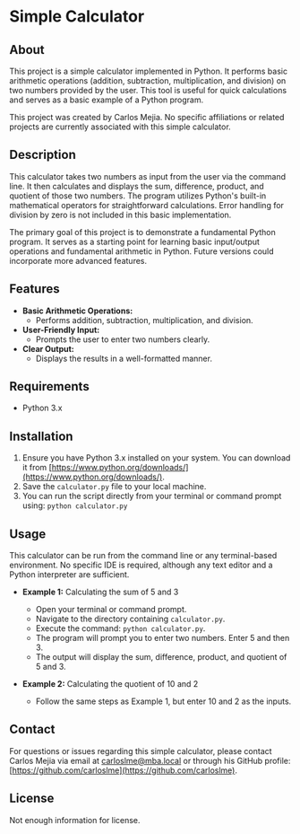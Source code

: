 # Simple Calculator

## About

This project is a simple calculator implemented in Python. It performs basic arithmetic operations (addition, subtraction, multiplication, and division) on two numbers provided by the user.  This tool is useful for quick calculations and serves as a basic example of a Python program.


This project was created by Carlos Mejia.  No specific affiliations or related projects are currently associated with this simple calculator.


## Description

This calculator takes two numbers as input from the user via the command line. It then calculates and displays the sum, difference, product, and quotient of those two numbers. The program utilizes Python's built-in mathematical operators for straightforward calculations.  Error handling for division by zero is not included in this basic implementation.

The primary goal of this project is to demonstrate a fundamental Python program. It serves as a starting point for learning basic input/output operations and fundamental arithmetic in Python.  Future versions could incorporate more advanced features.


## Features

* **Basic Arithmetic Operations:**
    * Performs addition, subtraction, multiplication, and division.
* **User-Friendly Input:**
    * Prompts the user to enter two numbers clearly.
* **Clear Output:**
    * Displays the results in a well-formatted manner.



## Requirements

* Python 3.x


## Installation

1.  Ensure you have Python 3.x installed on your system.  You can download it from [https://www.python.org/downloads/](https://www.python.org/downloads/).
2.  Save the `calculator.py` file to your local machine.
3.  You can run the script directly from your terminal or command prompt using: `python calculator.py`


## Usage

This calculator can be run from the command line or any terminal-based environment.  No specific IDE is required, although any text editor and a Python interpreter are sufficient.

* **Example 1:** Calculating the sum of 5 and 3
    *   Open your terminal or command prompt.
    *   Navigate to the directory containing `calculator.py`.
    *   Execute the command: `python calculator.py`.
    *   The program will prompt you to enter two numbers. Enter 5 and then 3.
    *   The output will display the sum, difference, product, and quotient of 5 and 3.

* **Example 2:** Calculating the quotient of 10 and 2
    *   Follow the same steps as Example 1, but enter 10 and 2 as the inputs.


## Contact

For questions or issues regarding this simple calculator, please contact Carlos Mejia via email at [carloslme@mba.local](mailto:carloslme@mba.local) or through his GitHub profile: [https://github.com/carloslme](https://github.com/carloslme).


## License

Not enough information for license.